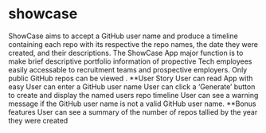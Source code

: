 # showcase


ShowCase aims to accept a GitHub user name and produce a timeline containing each repo with its respective the repo names, the date they were created, and their descriptions. The ShowCase App major function is to make brief descriptive portfolio information of propective Tech employees easily accessable to recruitment teams and prospective employers. 
Only public GitHub repos can be viewed .
**User Story
User can read App with easy 
User can enter a GitHub user name
User can click a ‘Generate’ button to create and display the named users repo timeline
User can see a warning message if the GitHub user name is not a valid GitHub user name.
**Bonus features
User can see a summary of the number of repos tallied by the year they were created
